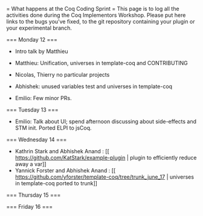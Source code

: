 = What happens at the Coq Coding Sprint =
This page is to log all the activities done during the Coq Implementors Workshop.  Please put here links to the bugs you've fixed, to the git repository containing your plugin or your experimental branch.

=== Monday 12 ===

 * Intro talk by Matthieu

 * Matthieu: Unification, universes in template-coq and CONTRIBUTING
 * Nicolas, Thierry no particular projects
 * Abhishek: unused variables test and universes in template-coq
 * Emilio: Few minor PRs.

=== Tuesday 13 ===

 * Emilio: Talk about UI; spend afternoon discussing about side-effects and STM init. Ported ELPI to jsCoq.

=== Wednesday 14 ===
 * Kathrin Stark and Abhishek Anand : [[ https://github.com/KatStark/example-plugin | plugin to efficiently reduce away a var]]
 * Yannick Forster and Abhishek Anand : [[ https://github.com/yforster/template-coq/tree/trunk_june_17 | universes in template-coq ported to trunk]]

=== Thursday 15 ===

=== Friday 16 ===
